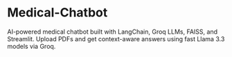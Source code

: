 # Medical-Chatbot
AI-powered medical chatbot built with LangChain, Groq LLMs, FAISS, and Streamlit. Upload PDFs and get context-aware answers using fast Llama 3.3 models via Groq.
